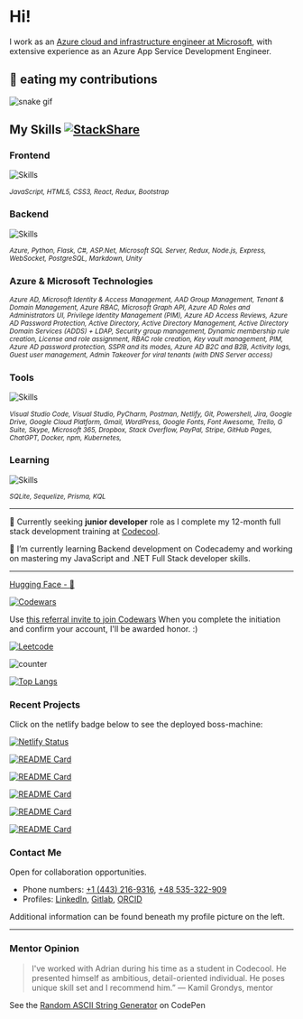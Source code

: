 # Hi! 

I work as an [Azure cloud and infrastructure engineer at Microsoft](https://answers.microsoft.com/en-us/profile/ca9af111-9a5c-4a07-afb3-1764833fa741), with extensive experience as an Azure App Service Development Engineer.

## :snake: eating my contributions 

![snake gif](https://github.com/abenteuerzeit/abenteuerzeit/blob/output/github-contribution-grid-snake.svg)

## My Skills  [![StackShare](http://img.shields.io/badge/tech-stack-0690fa.svg?style=flat)](https://stackshare.io/abenteuerzeit/my-stack) 

### Frontend

![Skills](https://skillicons.dev/icons?i=js,html,css,react,redux,bootstrap&theme=dark&perline=3)

*<sub>JavaScript, HTML5, CSS3, React, Redux, Bootstrap </sub>*

### Backend

![Skills](https://skillicons.dev/icons?i=azure,py,flask,cs,dotnet,redux,nodejs,express,postgres,md,unity&theme=dark&perline=5)

*<sub>Azure, Python, Flask, C#, ASP.Net, Microsoft SQL Server, Redux, Node.js, Express, WebSocket, PostgreSQL, Markdown, Unity</sub>*

### Azure & Microsoft Technologies

*<sub>Azure AD, Microsoft Identity & Access Management, AAD Group Management, Tenant & Domain Management, Azure RBAC, Microsoft Graph API, Azure AD Roles and Administrators UI, Privilege Identity Management (PIM), Azure AD Access Reviews, Azure AD Password Protection, Active Directory, Active Directory Management, Active Directory Domain Services (ADDS) + LDAP, Security group management, Dynamic membership rule creation, License and role assignment, RBAC role creation, Key vault management, PIM, Azure AD password protection, SSPR and its modes, Azure AD B2C and B2B, Activity logs, Guest user management, Admin Takeover for viral tenants (with DNS Server access)</sub>*

### Tools

![Skills](https://skillicons.dev/icons?i=vscode,visualstudio,postman,netlify,git,powershell&theme=dark&perline=6)

*<sub>Visual Studio Code, Visual Studio, PyCharm, Postman, Netlify, Git, Powershell, Jira, Google Drive, Google Cloud Platform, Gmail, WordPress, Google Fonts, Font Awesome, Trello, G Suite, Skype, Microsoft 365, Dropbox, Stack Overflow, PayPal, Stripe, GitHub Pages, ChatGPT, Docker, npm, Kubernetes,  </sub>*

### Learning

![Skills](https://skillicons.dev/icons?i=sqlite,sequelize,prisma&theme=dark&perline=6)

*<sub>SQLite, Sequelize, Prisma, KQL </sub>*


             
***

🔭 Currently seeking **junior developer** role as I complete my 12-month full stack development training at [Codecool](https://github.com/CodecoolGlobal).

🌱 I’m currently learning Backend development on Codecademy and working on mastering my JavaScript and .NET Full Stack developer skills.

***

[Hugging Face - 🤗](https://huggingface.co/abenteuerzeit)

[![Codewars](https://www.codewars.com/users/abenteuerzeit/badges/small)](https://www.codewars.com/users/abenteuerzeit)

Use [this referral invite to join Codewars](www.codewars.com/r/xcXHsA) 
When you complete the initiation and confirm your account, I'll be awarded honor. :)

[![Leetcode](https://badges.peiyuan.ch/leetcode/abenteuerzeit/name?logo=leetcode&label=leetcode&style=for-the-badge)](https://leetcode.com/abenteuerzeit/)

![counter](https://enb6254mo1wkgw.m.pipedream.net)

[![Top Langs](https://github-readme-stats.vercel.app/api/top-langs/?username=abenteuerzeit&show_icons=true&theme=radical&layout=compact)](https://github.com/abenteuerzeit?tab=repositories)

### Recent Projects

Click on the netlify badge below to see the deployed boss-machine:  

[![Netlify Status](https://api.netlify.com/api/v1/badges/a11637ab-36ef-4a0d-ba95-0bd10e638b91/deploy-status)](https://boss-machine-abenteuerzeit.netlify.app/#/)


[![README Card](https://github-readme-stats.vercel.app/api/pin/?username=abenteuerzeit&repo=boss-machine&theme=radical)](https://github.com/abenteuerzeit/boss-machine.git)

[![README Card](https://github-readme-stats.vercel.app/api/pin/?username=abenteuerzeit&repo=github-oauth-app&theme=radical)](https://github.com/abenteuerzeit/github-oauth-app)

[![README Card](https://github-readme-stats.vercel.app/api/pin/?username=abenteuerzeit&repo=SuperTests&theme=radical)](https://github.com/abenteuerzeit/SuperTests)

[![README Card](https://github-readme-stats.vercel.app/api/pin/?username=abenteuerzeit&repo=js-app&theme=radical)](https://github.com/abenteuerzeit/js-app)

[![README Card](https://github-readme-stats.vercel.app/api/pin/?username=abenteuerzeit&repo=e-commerce-api&theme=radical)](https://github.com/abenteuerzeit/e-commerce-api)



### Contact Me

Open for collaboration opportunities.

- Phone numbers: [+1 (443) 216-9316](tel:+14432169316), [+48 535-322-909](tel:+48535322900)
- Profiles: [LinkedIn](www.linkedin.com/in/abenteuerzeit/), [Gitlab](gitlab.com/abenteuerzeit), [ORCID](https://orcid.org/0000-0001-6813-7490)

Additional information can be found beneath my profile picture on the left.

***
### Mentor Opinion

> I've worked with Adrian during his time as a student in Codecool. He presented himself as ambitious, detail-oriented individual. He poses unique skill set and I recommend him.”
> — Kamil Grondys, mentor

<!--
**abenteuerzeit/abenteuerzeit** is a ✨ _special_ ✨ repository because its `README.md` (this file) appears on your GitHub profile.

Here are some ideas to get you started:

- 🔭 I’m currently working on ...
- 🌱 I’m currently learning ...
- 👯 I’m looking to collaborate on ...
- 🤔 I’m looking for help with ...
- 💬 Ask me about ...
- 📫 How to reach me: ...
- 😄 Pronouns: ...
- ⚡ Fun fact: ...
-->

See the [Random ASCII String Generator](https://codepen.io/abenteuerzeit/full/xxJzzER) on CodePen
